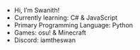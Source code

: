 - Hi, I’m Swanith!
- Currently learning: C# & JavaScript
- Primary Programming Language: Python
- Games: osu! & Minecraft
- Discord: iamtheswan
